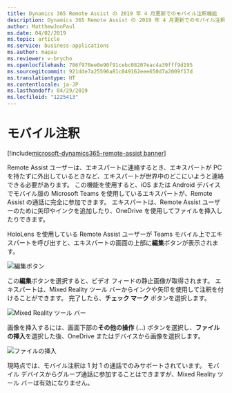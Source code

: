 ```yaml
---
title: Dynamics 365 Remote Assist の 2019 年 4 月更新でのモバイル注釈機能
description: Dynamics 365 Remote Assist の 2019 年 4 月更新でのモバイル注釈機能では、Teams モバイル クライアント上のエキスパートが、Remote Assist ユーザーの画面に注釈を付けたり、OneDrive でファイルを追加したりすることができます。
author: MatthewJonPaul
ms.date: 04/02/2019
ms.topic: article
ms.service: business-applications
ms.author: mapau
ms.reviewer: v-brycho
ms.openlocfilehash: 786f970ee0e90f91cebc08207eac4a39fff9d195
ms.sourcegitcommit: 921dde7a25596a81c049162eee650d7a2009f17d
ms.translationtype: HT
ms.contentlocale: ja-JP
ms.lasthandoff: 04/29/2019
ms.locfileid: "1225413"
---
```

#  <a name="mobile-annotations"></a>モバイル注釈
[!include[microsoft-dynamics365-remote-assist banner](../../includes/microsoft-dynamics365-remote-assist.md)]

Remote Assist ユーザーは、エキスパートに連絡するとき、エキスパートが PC を持たずに外出しているときなど、エキスパートが世界中のどこにいようと連絡できる必要があります。 この機能を使用すると、iOS または Android デバイスでモバイル版の Microsoft Teams を使用しているエキスパートが、Remote Assist の通話に完全に参加できます。 エキスパートは、Remote Assist ユーザーのために矢印やインクを追加したり、OneDrive を使用してファイルを挿入したりできます。

HoloLens を使用している Remote Assist ユーザーが Teams モバイル上でエキスパートを呼び出すと、エキスパートの画面の上部に**編集**ボタンが表示されます。

![編集ボタン](media/edit-button.PNG "編集ボタン")

この**編集**ボタンを選択すると、ビデオ フィードの静止画像が取得されます。 エキスパートは、Mixed Reality ツール バーからインクや矢印を使用して注釈を付けることができます。 完了したら、**チェック マーク** ボタンを選択します。

![Mixed Reality ツール バー](media/mixed-reality-toolbar.PNG "Mixed Reality ツール バー")

画像を挿入するには、画面下部の**その他の操作** (...) ボタンを選択し、**ファイルの挿入**を選択した後、OneDrive またはデバイスから画像を選択します。 

![ファイルの挿入](media/insert-file.PNG "ファイルの挿入")

現時点では、モバイル注釈は 1 対 1 の通話でのみサポートされています。 モバイル デバイスからグループ通話に参加することはできますが、Mixed Reality ツール バーは有効になりません。

